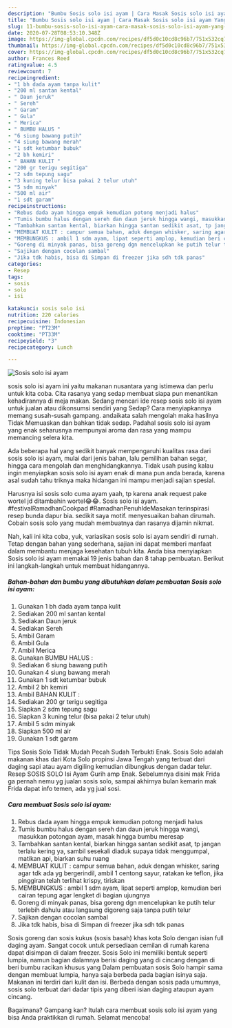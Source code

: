 ```yaml
---
description: "Bumbu Sosis solo isi ayam | Cara Masak Sosis solo isi ayam Yang Menggugah Selera"
title: "Bumbu Sosis solo isi ayam | Cara Masak Sosis solo isi ayam Yang Menggugah Selera"
slug: 11-bumbu-sosis-solo-isi-ayam-cara-masak-sosis-solo-isi-ayam-yang-menggugah-selera
date: 2020-07-28T08:53:10.348Z
image: https://img-global.cpcdn.com/recipes/df5d0c10cd8c96b7/751x532cq70/sosis-solo-isi-ayam-foto-resep-utama.jpg
thumbnail: https://img-global.cpcdn.com/recipes/df5d0c10cd8c96b7/751x532cq70/sosis-solo-isi-ayam-foto-resep-utama.jpg
cover: https://img-global.cpcdn.com/recipes/df5d0c10cd8c96b7/751x532cq70/sosis-solo-isi-ayam-foto-resep-utama.jpg
author: Frances Reed
ratingvalue: 4.5
reviewcount: 7
recipeingredient:
- "1 bh dada ayam tanpa kulit"
- "200 ml santan kental"
- " Daun jeruk"
- " Sereh"
- " Garam"
- " Gula"
- " Merica"
- " BUMBU HALUS "
- "6 siung bawang putih"
- "4 siung bawang merah"
- "1 sdt ketumbar bubuk"
- "2 bh kemiri"
- " BAHAN KULIT "
- "200 gr terigu segitiga"
- "2 sdm tepung sagu"
- "3 kuning telur bisa pakai 2 telur utuh"
- "5 sdm minyak"
- "500 ml air"
- "1 sdt garam"
recipeinstructions:
- "Rebus dada ayam hingga empuk kemudian potong menjadi halus"
- "Tumis bumbu halus dengan sereh dan daun jeruk hingga wangi, masukkan potongan ayam, masak hingga bumbu meresap"
- "Tambahkan santan kental, biarkan hingga santan sedikit asat, tp jangan terlalu kering ya, sambil sesekali diaduk supaya tidak menggumpal, matikan api, biarkan suhu ruang"
- "MEMBUAT KULIT : campur semua bahan, aduk dengan whisker, saring agar tdk ada yg bergerindil, ambil 1 centong sayur, ratakan ke teflon, jika pinggiran telah terlihat krispy, tiriskan"
- "MEMBUNGKUS : ambil 1 sdm ayam, lipat seperti amplop, kemudian beri cairan tepung agar lengket di bagian ujungnya"
- "Goreng di minyak panas, bisa goreng dgn mencelupkan ke putih telur terlebih dahulu atau langsung digoreng saja tanpa putih telur"
- "Sajikan dengan cocolan sambal"
- "Jika tdk habis, bisa di Simpan di freezer jika sdh tdk panas"
categories:
- Resep
tags:
- sosis
- solo
- isi

katakunci: sosis solo isi 
nutrition: 220 calories
recipecuisine: Indonesian
preptime: "PT23M"
cooktime: "PT33M"
recipeyield: "3"
recipecategory: Lunch

---
```



![Sosis solo isi ayam](https://img-global.cpcdn.com/recipes/df5d0c10cd8c96b7/751x532cq70/sosis-solo-isi-ayam-foto-resep-utama.jpg)


sosis solo isi ayam ini yaitu makanan nusantara yang istimewa dan perlu untuk kita coba. Cita rasanya yang sedap membuat siapa pun menantikan kehadirannya di meja makan.
Sedang mencari ide resep sosis solo isi ayam untuk jualan atau dikonsumsi sendiri yang Sedap? Cara menyiapkannya memang susah-susah gampang. andaikata salah mengolah maka hasilnya Tidak Memuaskan dan bahkan tidak sedap. Padahal sosis solo isi ayam yang enak seharusnya mempunyai aroma dan rasa yang mampu memancing selera kita.

Ada beberapa hal yang sedikit banyak mempengaruhi kualitas rasa dari sosis solo isi ayam, mulai dari jenis bahan, lalu pemilihan bahan segar, hingga cara mengolah dan menghidangkannya. Tidak usah pusing kalau ingin menyiapkan sosis solo isi ayam enak di mana pun anda berada, karena asal sudah tahu triknya maka hidangan ini mampu menjadi sajian spesial.

Harusnya isi sosis solo cuma ayam yaah, tp karena anak request pake wortel jd ditambahin wortel😂😂. Sosis solo isi ayam. #festivalRamadhanCookpad #RamadhanPenuhIdeMasakan terinspirasi resep bunda dapur bia. sedikit saya motif. menyesuaikan bahan dirumah. Cobain sosis solo yang mudah membuatnya dan rasanya dijamin nikmat.


Nah, kali ini kita coba, yuk, variasikan sosis solo isi ayam sendiri di rumah. Tetap dengan bahan yang sederhana, sajian ini dapat memberi manfaat dalam membantu menjaga kesehatan tubuh kita. Anda bisa menyiapkan Sosis solo isi ayam memakai 19 jenis bahan dan 8 tahap pembuatan. Berikut ini langkah-langkah untuk membuat hidangannya.

<!--inarticleads1-->

##### Bahan-bahan dan bumbu yang dibutuhkan dalam pembuatan Sosis solo isi ayam:

1. Gunakan 1 bh dada ayam tanpa kulit
1. Sediakan 200 ml santan kental
1. Sediakan  Daun jeruk
1. Sediakan  Sereh
1. Ambil  Garam
1. Ambil  Gula
1. Ambil  Merica
1. Gunakan  BUMBU HALUS :
1. Sediakan 6 siung bawang putih
1. Gunakan 4 siung bawang merah
1. Gunakan 1 sdt ketumbar bubuk
1. Ambil 2 bh kemiri
1. Ambil  BAHAN KULIT :
1. Sediakan 200 gr terigu segitiga
1. Siapkan 2 sdm tepung sagu
1. Siapkan 3 kuning telur (bisa pakai 2 telur utuh)
1. Ambil 5 sdm minyak
1. Siapkan 500 ml air
1. Gunakan 1 sdt garam


Tips Sosis Solo Tidak Mudah Pecah Sudah Terbukti Enak. Sosis Solo adalah makanan khas dari Kota Solo propinsi Jawa Tengah yang terbuat dari daging sapi atau ayam digiling kemudian dibungkus dengan dadar telur. Resep SOSIS SOLO Isi Ayam Gurih amp Enak. Sebelumnya disini mak Frida ga pernah nemu yg jualan sosis solo, sampai akhirnya bulan kemarin mak Frida dapat info temen, ada yg jual sosi. 

<!--inarticleads2-->

##### Cara membuat Sosis solo isi ayam:

1. Rebus dada ayam hingga empuk kemudian potong menjadi halus
1. Tumis bumbu halus dengan sereh dan daun jeruk hingga wangi, masukkan potongan ayam, masak hingga bumbu meresap
1. Tambahkan santan kental, biarkan hingga santan sedikit asat, tp jangan terlalu kering ya, sambil sesekali diaduk supaya tidak menggumpal, matikan api, biarkan suhu ruang
1. MEMBUAT KULIT : campur semua bahan, aduk dengan whisker, saring agar tdk ada yg bergerindil, ambil 1 centong sayur, ratakan ke teflon, jika pinggiran telah terlihat krispy, tiriskan
1. MEMBUNGKUS : ambil 1 sdm ayam, lipat seperti amplop, kemudian beri cairan tepung agar lengket di bagian ujungnya
1. Goreng di minyak panas, bisa goreng dgn mencelupkan ke putih telur terlebih dahulu atau langsung digoreng saja tanpa putih telur
1. Sajikan dengan cocolan sambal
1. Jika tdk habis, bisa di Simpan di freezer jika sdh tdk panas


Sosis goreng dan sosis kukus (sosis basah) khas kota Solo dengan isian full daging ayam. Sangat cocok untuk persediaan cemilan di rumah karena dapat disimpan di dalam freezer. Sosis Solo ini memiliki bentuk seperti lumpia, namun bagian dalamnya berisi daging yang di cincang dengan di beri bumbu racikan khusus yang Dalam pembuatan sosis Solo hampir sama dengan membuat lumpia, hanya saja berbeda pada bagian isinya saja. Makanan ini terdiri dari kulit dan isi. Berbeda dengan sosis pada umumnya, sosis solo terbuat dari dadar tipis yang diberi isian daging ataupun ayam cincang. 

Bagaimana? Gampang kan? Itulah cara membuat sosis solo isi ayam yang bisa Anda praktikkan di rumah. Selamat mencoba!
